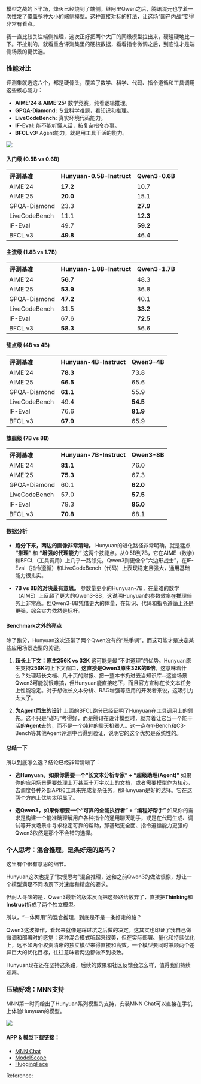 
模型之战的下半场，烽火已经烧到了端侧。继阿里Qwen之后，腾讯混元也学着一次性发了覆盖多种大小的端侧模型。这种直接对标的打法，让这场“国产内战”变得非常有看点。

我一直比较关注端侧推理，这次正好把两个大厂的同级模型拉出来，硬碰硬地比一下。不扯别的，就看重合评测集里的硬核数据，看看指令微调之后，到底谁才是端侧场景的更优选。

### **性能对比**

评测集就选这六个，都是硬骨头，覆盖了数学、科学、代码、指令遵循和工具调用这些核心能力：

-   **AIME’24 & AIME’25:** 数学竞赛，纯看逻辑推理。
-   **GPQA-Diamond:** 专业科学难题，看知识和推理。
-   **LiveCodeBench:** 真实环境代码能力。
-   **IF-Eval:** 能不能听懂人话，按复杂指令办事。
-   **BFCL v3:** Agent能力，就是用工具干活的能力。

![](https://gitee.com/wangzhaode/asset/raw/main-md2zhihu-asset@main-md2zhihu-asset/Hunyuan/517bb38f2bd90cf1-hunyuan_qwen3.png)

#### **入门级 (0.5B vs 0.6B)**

<table>
<tr class="header">
<th style="text-align: left;"><strong>评测基准</strong></th>
<th style="text-align: left;"><strong>Hunyuan-0.5B-Instruct</strong></th>
<th style="text-align: left;"><strong>Qwen3-0.6B</strong></th>
</tr>
<tr class="odd">
<td style="text-align: left;">AIME’24</td>
<td style="text-align: left;"><strong>17.2</strong></td>
<td style="text-align: left;">10.7</td>
</tr>
<tr class="even">
<td style="text-align: left;">AIME’25</td>
<td style="text-align: left;"><strong>20.0</strong></td>
<td style="text-align: left;">15.1</td>
</tr>
<tr class="odd">
<td style="text-align: left;">GPQA-Diamond</td>
<td style="text-align: left;">23.3</td>
<td style="text-align: left;"><strong>27.9</strong></td>
</tr>
<tr class="even">
<td style="text-align: left;">LiveCodeBench</td>
<td style="text-align: left;">11.1</td>
<td style="text-align: left;"><strong>12.3</strong></td>
</tr>
<tr class="odd">
<td style="text-align: left;">IF-Eval</td>
<td style="text-align: left;">49.7</td>
<td style="text-align: left;"><strong>59.2</strong></td>
</tr>
<tr class="even">
<td style="text-align: left;">BFCL v3</td>
<td style="text-align: left;"><strong>49.8</strong></td>
<td style="text-align: left;">46.4</td>
</tr>
</table>

#### **主流级 (1.8B vs 1.7B)**

<table>
<tr class="header">
<th style="text-align: left;"><strong>评测基准</strong></th>
<th style="text-align: left;"><strong>Hunyuan-1.8B-Instruct</strong></th>
<th style="text-align: left;"><strong>Qwen3-1.7B</strong></th>
</tr>
<tr class="odd">
<td style="text-align: left;">AIME’24</td>
<td style="text-align: left;"><strong>56.7</strong></td>
<td style="text-align: left;">48.3</td>
</tr>
<tr class="even">
<td style="text-align: left;">AIME’25</td>
<td style="text-align: left;"><strong>53.9</strong></td>
<td style="text-align: left;">36.8</td>
</tr>
<tr class="odd">
<td style="text-align: left;">GPQA-Diamond</td>
<td style="text-align: left;"><strong>47.2</strong></td>
<td style="text-align: left;">40.1</td>
</tr>
<tr class="even">
<td style="text-align: left;">LiveCodeBench</td>
<td style="text-align: left;">31.5</td>
<td style="text-align: left;"><strong>33.2</strong></td>
</tr>
<tr class="odd">
<td style="text-align: left;">IF-Eval</td>
<td style="text-align: left;">67.6</td>
<td style="text-align: left;"><strong>72.5</strong></td>
</tr>
<tr class="even">
<td style="text-align: left;">BFCL v3</td>
<td style="text-align: left;"><strong>58.3</strong></td>
<td style="text-align: left;">56.6</td>
</tr>
</table>

#### **甜点级 (4B vs 4B)**

<table>
<tr class="header">
<th style="text-align: left;"><strong>评测基准</strong></th>
<th style="text-align: left;"><strong>Hunyuan-4B-Instruct</strong></th>
<th style="text-align: left;"><strong>Qwen3-4B</strong></th>
</tr>
<tr class="odd">
<td style="text-align: left;">AIME’24</td>
<td style="text-align: left;"><strong>78.3</strong></td>
<td style="text-align: left;">73.8</td>
</tr>
<tr class="even">
<td style="text-align: left;">AIME’25</td>
<td style="text-align: left;"><strong>66.5</strong></td>
<td style="text-align: left;">65.6</td>
</tr>
<tr class="odd">
<td style="text-align: left;">GPQA-Diamond</td>
<td style="text-align: left;"><strong>61.1</strong></td>
<td style="text-align: left;">55.9</td>
</tr>
<tr class="even">
<td style="text-align: left;">LiveCodeBench</td>
<td style="text-align: left;">49.4</td>
<td style="text-align: left;"><strong>54.5</strong></td>
</tr>
<tr class="odd">
<td style="text-align: left;">IF-Eval</td>
<td style="text-align: left;">76.6</td>
<td style="text-align: left;"><strong>81.9</strong></td>
</tr>
<tr class="even">
<td style="text-align: left;">BFCL v3</td>
<td style="text-align: left;"><strong>67.9</strong></td>
<td style="text-align: left;">65.9</td>
</tr>
</table>

#### **旗舰级 (7B vs 8B)**

<table>
<tr class="header">
<th style="text-align: left;"><strong>评测基准</strong></th>
<th style="text-align: left;"><strong>Hunyuan-7B-Instruct</strong></th>
<th style="text-align: left;"><strong>Qwen3-8B</strong></th>
</tr>
<tr class="odd">
<td style="text-align: left;">AIME’24</td>
<td style="text-align: left;"><strong>81.1</strong></td>
<td style="text-align: left;">76.0</td>
</tr>
<tr class="even">
<td style="text-align: left;">AIME’25</td>
<td style="text-align: left;"><strong>75.3</strong></td>
<td style="text-align: left;">67.3</td>
</tr>
<tr class="odd">
<td style="text-align: left;">GPQA-Diamond</td>
<td style="text-align: left;">60.1</td>
<td style="text-align: left;"><strong>62.0</strong></td>
</tr>
<tr class="even">
<td style="text-align: left;">LiveCodeBench</td>
<td style="text-align: left;">57.0</td>
<td style="text-align: left;"><strong>57.5</strong></td>
</tr>
<tr class="odd">
<td style="text-align: left;">IF-Eval</td>
<td style="text-align: left;">79.3</td>
<td style="text-align: left;"><strong>85.0</strong></td>
</tr>
<tr class="even">
<td style="text-align: left;">BFCL v3</td>
<td style="text-align: left;"><strong>70.8</strong></td>
<td style="text-align: left;">68.1</td>
</tr>
</table>

#### **数据分析**

-   **跑分下来，两边的画像非常清晰。** Hunyuan的进化路径非常明确，就是猛点 **“推理”** 和 **“增强的代理能力”** 这两个技能点。从0.5B到7B，它在AIME（数学）和BFCL（工具调用）上几乎一路领先。Qwen3则更像个“六边形战士”，在IF-Eval（指令遵循）和LiveCodeBench（代码）上表现稳定且强大，通用基础能力很扎实。

-   **7B vs 8B的对决最有意思。** 参数量更小的Hunyuan-7B，在最难的数学（AIME）上反超了更大的Qwen3-8B，这说明Hunyuan的参数效率在推理任务上非常高。但Qwen3-8B凭借更大的体量，在知识、代码和指令遵循上还是更强，综合实力依然是标杆。

#### **Benchmark之外的亮点**

除了跑分，Hunyuan这次还带了两个Qwen没有的“杀手锏”，而这可能才是决定某些应用场景选型的关键。

1.  **超长上下文：原生256K vs 32K**
    这可能是最“不讲道理”的优势。Hunyuan原生支持**256K**的上下文窗口，**这直接是Qwen3原生32K的8倍**。这意味着什么？处理超长文档、几十页的财报、把一整本书扔进去当知识库...这些场景Qwen3可能就很难搞，但Hunyuan能直接吃下，而且官方宣称在长文本任务上性能稳定。对于想做长文本分析、RAG增强等应用的开发者来说，这吸引力太大了。

1.  **为Agent而生的设计**
    上面的BFCL跑分已经证明了Hunyuan在工具调用上的领先。这不只是“碰巧”考得好，而是腾讯在设计模型时，就奔着让它当一个能干活的**Agent**去的，而不是一个纯粹的聊天机器人。这一点在τ-Bench和C3-Bench等其他Agent评测中也得到验证，说明它的这个优势是系统性的。

#### **总结一下**

所以到底怎么选？结论已经非常清晰了：

-   **选Hunyuan，如果你需要一个“长文本分析专家” + “超级助理(Agent)”**
    如果你的应用场景需要处理上万甚至十万字以上的文档，或者需要模型作为核心，去调度各种外部API和工具来完成复杂任务，那Hunyuan是好的选择。它在这两个方向上优势太明显了。

-   **选Qwen3，如果你想要一个“可靠的全能执行者” + “编程好帮手”**
    如果你的需求是构建一个能准确理解用户各种指令的通用聊天助手，或是在代码生成、调试等开发场景中寻求稳定可靠的帮助，那基础更全面、指令遵循能力更强的Qwen3依然是那个不会错的选择。

### **个人思考：混合推理，是条好走的路吗？**

这里有个很有意思的细节。

Hunyuan这次也提了“快慢思考”混合推理，这和之前Qwen3的做法很像，想让一个模型满足不同场景下对速度和精度的要求。

但耐人寻味的是，Qwen3最新的版本反而把这条路给放弃了，直接把**Thinking**和**Instruct**拆成了两个独立模型。

所以，“一体两用”的混合推理，到底是不是一条好走的路？

Qwen3这波操作，看起来就像是踩过坑之后做的决定。这其实也印证了我自己做微调和部署时的感觉：这种混合模式听起来很美，但在实际部署、量化和持续优化上，远不如两个权责清晰的独立模型来得直接和高效。一个模型要同时兼顾两个差异巨大的优化目标，往往意味着两边都做不到极致。

Hunyuan现在还在坚持这条路，后续的效果和社区反馈会怎么样，值得我们持续观察。

### 压轴好戏：MNN支持

MNN第一时间给出了Hunyuan系列模型的支持，安装MNN Chat可以直接在手机上体验Hunyuan的模型。

![](https://gitee.com/wangzhaode/asset/raw/main-md2zhihu-asset@main-md2zhihu-asset/Hunyuan/c77d9242a121dbf3-mnnchat.png)

#### APP & 模型下载链接：

-   [MNN Chat](https://play.google.com/store/apps/details?id=com.alibaba.mnnllm.android.release)
-   [ModelScope](https://modelscope.cn/collections/Hunyuan-MNN-f088ac18d5db4a)
-   [HuggingFace](https://huggingface.co/collections/taobao-mnn/hunyuan-mnn-68907bf27f4073975a8a8df6)



Reference:

